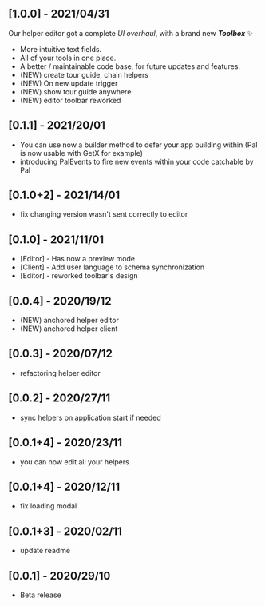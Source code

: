 ## [1.0.0] - 2021/04/31
Our helper editor got a complete *UI overhaul*, with a brand new ***Toolbox*** ✨
 - More intuitive text fields.
 - All of your tools in one place.
 - A better / maintainable code base, for future updates and features.
- (NEW) create tour guide, chain helpers 
- (NEW) On new update trigger 
- (NEW) show tour guide anywhere
- (NEW) editor toolbar reworked

## [0.1.1] - 2021/20/01
- You can use now a builder method to defer your app building within (Pal is now usable with GetX for example)
- introducing PalEvents to fire new events within your code catchable by Pal

## [0.1.0+2] - 2021/14/01
- fix changing version wasn't sent correctly to editor

## [0.1.0] - 2021/11/01
- [Editor] - Has now a preview mode
- [Client] - Add user language to schema synchronization
- [Editor] - reworked toolbar's design

## [0.0.4] - 2020/19/12
- (NEW) anchored helper editor
- (NEW) anchored helper client

## [0.0.3] - 2020/07/12
- refactoring helper editor

## [0.0.2] - 2020/27/11
- sync helpers on application start if needed

## [0.0.1+4] - 2020/23/11
- you can now edit all your helpers

## [0.0.1+4] - 2020/12/11
- fix loading modal

## [0.0.1+3] - 2020/02/11
- update readme

## [0.0.1] - 2020/29/10
- Beta release